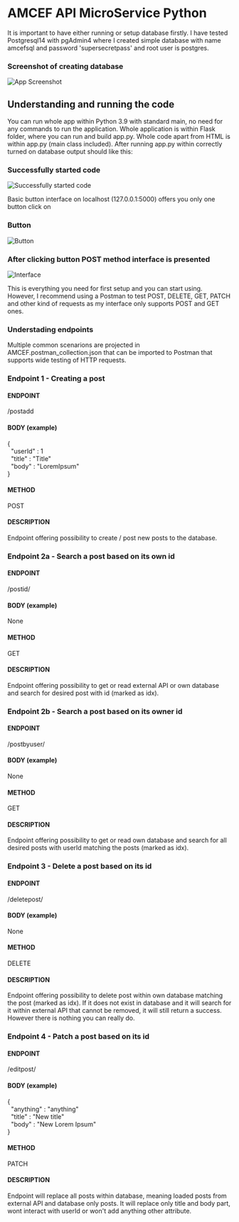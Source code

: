 
# AMCEF API MicroService Python 

It is important to have either running or setup database firstly. 
I have tested Postgresql14 with pgAdmin4 where I created simple database
with name amcefsql and password 'supersecretpass' and root user is postgres.

### Screenshot of creating database

![App Screenshot](https://i.imgur.com/cFc4X8r.png)


## Understanding and running the code

You can run whole app within Python 3.9 with standard main, no need for 
any commands to run the application. Whole application is within Flask
folder, where you can run and build app.py. Whole code apart from
HTML is within app.py (main class included). After running app.py within
correctly turned on database output should like this:

### Successfully started code
![Successfully started code](https://i.imgur.com/jascNjG.png)

Basic button interface on localhost (127.0.0.1:5000) offers you only one button click on

### Button
![Button](https://i.imgur.com/BiqbVt4.png)

### After clicking button POST method interface is presented
![Interface](https://i.imgur.com/aAoV3VR.png)

This is everything you need for first setup and you can start using. However,
I recommend using a Postman to test POST, DELETE, GET, PATCH and other kind 
of requests as my interface only supports POST and GET ones.

### Understading endpoints

Multiple common scenarions are projected in AMCEF.postman_collection.json that can be
imported to Postman that supports wide testing of HTTP requests. 

### Endpoint 1 - Creating a post 

#### ENDPOINT 

/postadd

#### BODY (example)
{\
&nbsp;    "userId"  : 1\
&nbsp;    "title"   : "Title"\
 &nbsp;   "body"    : "LoremIpsum"  \
}

#### METHOD 
POST

#### DESCRIPTION 
Endpoint offering possibility to create / post new posts to the database.

### Endpoint 2a - Search a post based on its own id

#### ENDPOINT 

/postid/<idx>

#### BODY (example)
None

#### METHOD 
GET

#### DESCRIPTION 
Endpoint offering possibility to get or read external API or own database
and search for desired post with id (marked as idx).

### Endpoint 2b - Search a post based on its owner id

#### ENDPOINT 

/postbyuser/<idx>

#### BODY (example)
None

#### METHOD 
GET

#### DESCRIPTION 
Endpoint offering possibility to get or read own database
and search for all desired posts with userId matching the posts
 (marked as idx).

### Endpoint 3 - Delete a post based on its id

#### ENDPOINT 

/deletepost/<idx>

#### BODY (example)
None

#### METHOD 
DELETE

#### DESCRIPTION 
Endpoint offering possibility to delete post within own database
matching the post (marked as idx). If it does not exist in database
and it will search for it within external API that cannot be removed,
it will still return a success. However there is nothing you can really do.

### Endpoint 4 - Patch a post based on its id

#### ENDPOINT 

/editpost/<idx>

#### BODY (example)
{\
&nbsp;    "anything"  : "anything" \
&nbsp;    "title"     : "New title" \
&nbsp;    "body"      : "New Lorem Ipsum" \
}

#### METHOD 
PATCH

#### DESCRIPTION 
Endpoint will replace all posts within database, meaning loaded posts from external API and database only posts.
It will replace only title and body part, wont interact with userId or won't add anything other attribute.